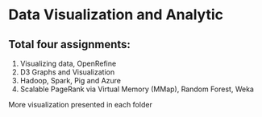 # Data Visualization and Analytic

## Total four assignments:
1. Visualizing data, OpenRefine
2. D3 Graphs and Visualization
3. Hadoop, Spark, Pig and Azure
4. Scalable PageRank via Virtual Memory (MMap), Random Forest, Weka


More visualization presented in each folder